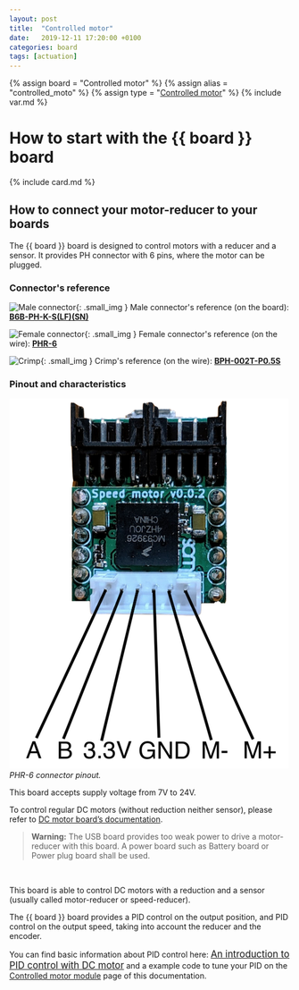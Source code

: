 ```yaml
---
layout: post
title:  "Controlled motor"
date:   2019-12-11 17:20:00 +0100
categories: board
tags: [actuation]
---
```

{% assign board = "Controlled motor" %}
{% assign alias = "controlled_moto" %}
{% assign type = "[Controlled motor](/module/controlled-motor)" %}
{% include var.md %}

# How to start with the {{ board }} board
{% include card.md %}

## How to connect your motor-reducer to your boards

The {{ board }} board is designed to control motors with a reducer and a sensor. It provides PH connector with 6 pins, where the motor can be plugged.

### Connector's reference

![Male connector](../assets/img/ctrl_mot_male_connector.jpg){: .small_img } Male connector's reference (on the board): [**B6B-PH-K-S(LF)(SN)**](https://octopart.com/b6b-ph-k-s%28lf%29%28sn%29-jst-248872)

![Female connector](../assets/img/ctrl_mot_female_connector.jpg){: .small_img } Female connector's reference (on the wire): [**PHR-6**](https://octopart.com/phr-6-jst-279165)

![Crimp](../assets/img/ctrl_mot_crimp.jpg){: .small_img } Crimp's reference (on the wire): [**BPH-002T-P0.5S**](https://octopart.com/bph-002t-p0.5s-jst-8407485)

### Pinout and characteristics

![Pinout](/assets/img/controlled_motor_pinout.png)<br />*PHR-6 connector pinout.*



This board accepts supply voltage from 7V to 24V.

To control regular DC motors (without reduction neither sensor), please refer to [DC motor board’s documentation](/board/dc-motor).

<blockquote class="warning"><strong>Warning:</strong> The USB board provides too weak power to drive a motor-reducer with this board. A power board such as Battery board or Power plug board shall be used.</blockquote><br />

This board is able to control DC motors with a reduction and a sensor (usually called motor-reducer or speed-reducer).

The {{ board }} board provides a PID control on the output position, and PID control on the output speed, taking into account the reducer and the encoder.

You can find basic information about PID control here: [<big>An introduction to PID control with DC motor</big>](https://medium.com/luosrobotics/an-introduction-to-pid-control-with-dc-motor-1fa3b26ec661) and a example code to tune your PID on the [Controlled motor module](/module/controlled-motor) page of this documentation.
